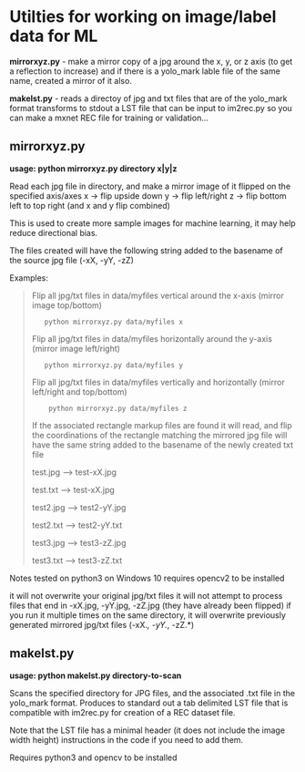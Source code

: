 <h1>Utilties for working on image/label data for ML</h1>

<strong>mirrorxyz.py</strong> - make a mirror copy of a jpg around the x, y, or z axis (to get a reflection to increase) and if there is a yolo_mark lable file of the same name, created a mirror of it also.

<strong>makelst.py</strong> - reads a directoy of jpg and txt files that are of the yolo_mark format transforms to stdout a LST file that can be input   to im2rec.py so you can make a mxnet REC file for training or validation... 


<h2>mirrorxyz.py</h2>

<strong>usage: python mirrorxyz.py directory x|y|z</strong>

Read each jpg file in directory, and make a mirror image of it flipped on the specified axis/axes
  x  -> flip upside down
  y  -> flip left/right
  z -> flip bottom left to top right (and x and y flip combined)

This is used to create more sample images for machine learning, it may help reduce directional bias.

The files created will have the following string added to the basename of the source jpg file (-xX, -yY, -zZ)

Examples:
<blockquote>
Flip all jpg/txt files in data/myfiles vertical around the x-axis (mirror image top/bottom)
  
       python mirrorxyz.py data/myfiles x

Flip all jpg/txt files in data/myfiles horizontally around the y-axis (mirror image left/right)

       python mirrorxyz.py data/myfiles y

Flip all jpg/txt files in data/myfiles vertically and horizontally (mirror left/right and top/bottom)
       
        python mirrorxyz.py data/myfiles z

If the associated rectangle markup files are found it will read, and flip the coordinations of the rectangle
matching the mirrored jpg file will have the same string added to the basename of the newly created txt file

  test.jpg --> test-xX.jpg
  
  test.txt --> test-xX.jpg
  
  test2.jpg --> test2-yY.jpg
  
  test2.txt --> test2-yY.txt
  
  test3.jpg --> test3-zZ.jpg
  
  test3.txt --> test3-zZ.txt
</blockquote>
Notes
   tested on python3 on Windows 10
   requires opencv2 to be installed

   it will not overwrite your original jpg/txt files
   it will not attempt to process files that end in -xX.jpg, -yY.jpg, -zZ.jpg (they have already been flipped)
   if you run it multiple times on the same directory, it will overwrite previously generated mirrored jpg/txt files (-xX.*, -yY.*, -zZ.*)
    
<h2>makelst.py</h2>

<strong>usage: python makelst.py  directory-to-scan</strong> 

Scans the specified directory for JPG files, and the associated .txt file in the yolo_mark format. Produces to standard out a tab delimited LST file that is compatible with im2rec.py for creation of a REC dataset file.

Note that the LST file has a minimal header (it does not include the image width height) instructions in the code if you need to add them.

Requires 
python3 and opencv to be installed



